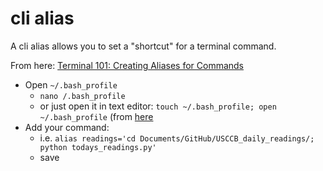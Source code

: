 # cli alias

A cli alias allows you to set a "shortcut" for a terminal command.

From here: [Terminal 101: Creating Aliases for Commands](https://www.techradar.com/how-to/computing/apple/terminal-101-creating-aliases-for-commands-1305638)
- Open `~/.bash_profile`
  - `nano /.bash_profile`
  - or just open it in text editor: `touch ~/.bash_profile; open ~/.bash_profile` (from [here](https://stackoverflow.com/questions/30461201/how-do-i-edit-path-bash-profile-on-osx)
- Add your command:
  - i.e. `alias readings='cd Documents/GitHub/USCCB_daily_readings/; python todays_readings.py'`
  - save
